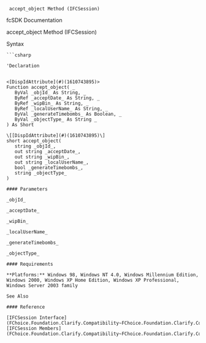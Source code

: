 ﻿     accept_object Method (IFCSession)                                                   

fcSDK Documentation

accept_object Method (IFCSession)

Syntax

```vbnet
```csharp

'Declaration
 

<[DispIdAttribute](#)(1610743895)>
Function accept_object( _
   ByVal _objId_ As String, _
   ByRef _acceptDate_ As String, _
   ByRef _wipBin_ As String, _
   ByRef _localUserName_ As String, _
   ByVal _generateTimebombs_ As Boolean, _
   ByVal _objectType_ As String _
) As Short

\[[DispIdAttribute](#)(1610743895)\]
short accept_object( 
   string _objId_,
   out string _acceptDate_,
   out string _wipBin_,
   out string _localUserName_,
   bool _generateTimebombs_,
   string _objectType_
)

#### Parameters

_objId_

_acceptDate_

_wipBin_

_localUserName_

_generateTimebombs_

_objectType_

#### Requirements

**Platforms:** Windows 98, Windows NT 4.0, Windows Millennium Edition, Windows 2000, Windows XP Home Edition, Windows XP Professional, Windows Server 2003 family

See Also

#### Reference

[IFCSession Interface](FChoice.Foundation.Clarify.Compatibility~FChoice.Foundation.Clarify.Compatibility.IFCSession.md)  
[IFCSession Members](FChoice.Foundation.Clarify.Compatibility~FChoice.Foundation.Clarify.Compatibility.IFCSession_members.md)